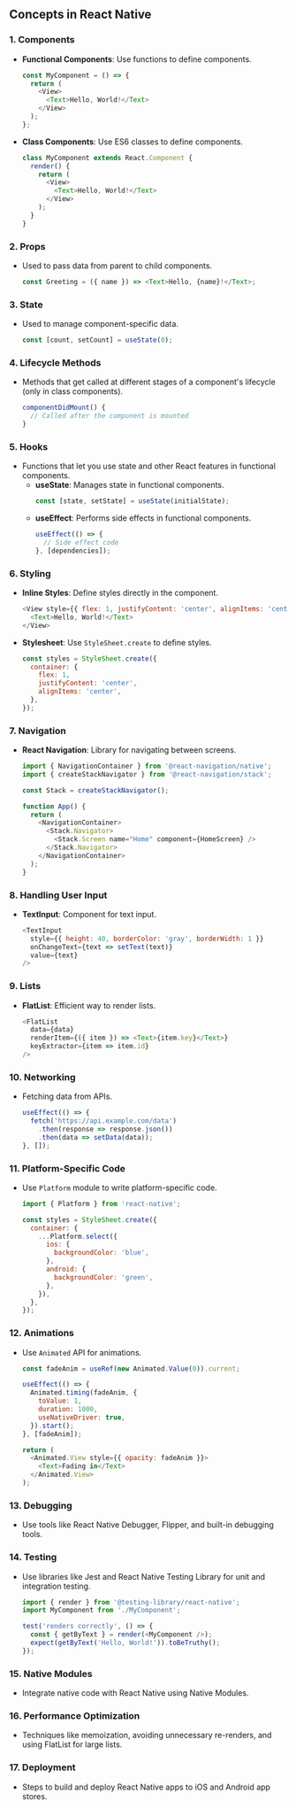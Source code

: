 ## Concepts in React Native

### 1. **Components**
   - **Functional Components**: Use functions to define components.
     ```javascript
     const MyComponent = () => {
       return (
         <View>
           <Text>Hello, World!</Text>
         </View>
       );
     };
     ```
   - **Class Components**: Use ES6 classes to define components.
     ```javascript
     class MyComponent extends React.Component {
       render() {
         return (
           <View>
             <Text>Hello, World!</Text>
           </View>
         );
       }
     }
     ```

### 2. **Props**
   - Used to pass data from parent to child components.
     ```javascript
     const Greeting = ({ name }) => <Text>Hello, {name}!</Text>;
     ```

### 3. **State**
   - Used to manage component-specific data.
     ```javascript
     const [count, setCount] = useState(0);
     ```

### 4. **Lifecycle Methods**
   - Methods that get called at different stages of a component's lifecycle (only in class components).
     ```javascript
     componentDidMount() {
       // Called after the component is mounted
     }
     ```

### 5. **Hooks**
   - Functions that let you use state and other React features in functional components.
     - **useState**: Manages state in functional components.
       ```javascript
       const [state, setState] = useState(initialState);
       ```
     - **useEffect**: Performs side effects in functional components.
       ```javascript
       useEffect(() => {
         // Side effect code
       }, [dependencies]);
       ```

### 6. **Styling**
   - **Inline Styles**: Define styles directly in the component.
     ```javascript
     <View style={{ flex: 1, justifyContent: 'center', alignItems: 'center' }}>
       <Text>Hello, World!</Text>
     </View>
     ```
   - **Stylesheet**: Use `StyleSheet.create` to define styles.
     ```javascript
     const styles = StyleSheet.create({
       container: {
         flex: 1,
         justifyContent: 'center',
         alignItems: 'center',
       },
     });
     ```

### 7. **Navigation**
   - **React Navigation**: Library for navigating between screens.
     ```javascript
     import { NavigationContainer } from '@react-navigation/native';
     import { createStackNavigator } from '@react-navigation/stack';

     const Stack = createStackNavigator();

     function App() {
       return (
         <NavigationContainer>
           <Stack.Navigator>
             <Stack.Screen name="Home" component={HomeScreen} />
           </Stack.Navigator>
         </NavigationContainer>
       );
     }
     ```

### 8. **Handling User Input**
   - **TextInput**: Component for text input.
     ```javascript
     <TextInput
       style={{ height: 40, borderColor: 'gray', borderWidth: 1 }}
       onChangeText={text => setText(text)}
       value={text}
     />
     ```

### 9. **Lists**
   - **FlatList**: Efficient way to render lists.
     ```javascript
     <FlatList
       data={data}
       renderItem={({ item }) => <Text>{item.key}</Text>}
       keyExtractor={item => item.id}
     />
     ```

### 10. **Networking**
   - Fetching data from APIs.
     ```javascript
     useEffect(() => {
       fetch('https://api.example.com/data')
         .then(response => response.json())
         .then(data => setData(data));
     }, []);
     ```

### 11. **Platform-Specific Code**
   - Use `Platform` module to write platform-specific code.
     ```javascript
     import { Platform } from 'react-native';

     const styles = StyleSheet.create({
       container: {
         ...Platform.select({
           ios: {
             backgroundColor: 'blue',
           },
           android: {
             backgroundColor: 'green',
           },
         }),
       },
     });
     ```

### 12. **Animations**
   - Use `Animated` API for animations.
     ```javascript
     const fadeAnim = useRef(new Animated.Value(0)).current;

     useEffect(() => {
       Animated.timing(fadeAnim, {
         toValue: 1,
         duration: 1000,
         useNativeDriver: true,
       }).start();
     }, [fadeAnim]);

     return (
       <Animated.View style={{ opacity: fadeAnim }}>
         <Text>Fading in</Text>
       </Animated.View>
     );
     ```

### 13. **Debugging**
   - Use tools like React Native Debugger, Flipper, and built-in debugging tools.

### 14. **Testing**
   - Use libraries like Jest and React Native Testing Library for unit and integration testing.
     ```javascript
     import { render } from '@testing-library/react-native';
     import MyComponent from './MyComponent';

     test('renders correctly', () => {
       const { getByText } = render(<MyComponent />);
       expect(getByText('Hello, World!')).toBeTruthy();
     });
     ```

### 15. **Native Modules**
   - Integrate native code with React Native using Native Modules.

### 16. **Performance Optimization**
   - Techniques like memoization, avoiding unnecessary re-renders, and using FlatList for large lists.

### 17. **Deployment**
   - Steps to build and deploy React Native apps to iOS and Android app stores.

